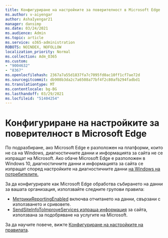 ```yaml
---
title: Конфигуриране на настройките за поверителност в Microsoft Edge
ms.author: v-aiyengar
author: AshaIyengar21
manager: dansimp
ms.date: 03/24/2021
ms.audience: Admin
ms.topic: article
ms.service: o365-administration
ROBOTS: NOINDEX, NOFOLLOW
localization_priority: Normal
ms.collection: Adm_O365
ms.custom:
- "9004632"
- "8367"
ms.openlocfilehash: 2367a7a55d1837fa7c7095fd0ac10ff1cf7ae72d
ms.sourcegitcommit: db908b3da2c7a6508a77bf4f2c80afb294fadbd1
ms.translationtype: MT
ms.contentlocale: bg-BG
ms.lasthandoff: 03/29/2021
ms.locfileid: "51404254"
---
```

# <a name="configure-privacy-settings-in-microsoft-edge"></a>Конфигуриране на настройките за поверителност в Microsoft Edge

По подразбиране, ако Microsoft Edge е разположен на платформи, които не са на Windows, диагностичните данни и информацията за сайта не се изпращат на Microsoft. Ако обаче Microsoft Edge е разположен в Windows 10, диагностичните данни и информацията за сайта се изпращат според настройките на диагностичните данни [на Windows на потребителите.](https://go.microsoft.com/fwlink/?linkid=2132472)

За да конфигурирате как Microsoft Edge обработва събирането на данни за вашата организация, използвайте следните групови правила:
- [МетрикиReportingEnabled](https://go.microsoft.com/fwlink/?linkid=2132470) включва отчитането на данни, свързани с използването и сривовете.
- [SendSiteInfoToImproveServices изпраща информация](https://go.microsoft.com/fwlink/?linkid=2132470) за сайта, използвана за подобряване на услугите на Microsoft.

За да научите повече, вижте [Конфигуриране на настройките на правилата](https://go.microsoft.com/fwlink/?linkid=2132577).

